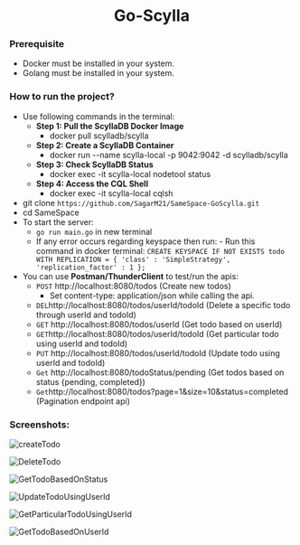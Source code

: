 <h1 align="center">Go-Scylla</h1>

### Prerequisite

- Docker must be installed in your system.
- Golang must be installed in your system.

### How to run the project?

- Use following commands in the terminal:
  - <b>Step 1: Pull the ScyllaDB Docker Image</b>
    - docker pull scylladb/scylla
  - <b>Step 2: Create a ScyllaDB Container</b>
    - docker run --name scylla-local -p 9042:9042 -d scylladb/scylla
  - <b>Step 3: Check ScyllaDB Status</b>
    - docker exec -it scylla-local nodetool status
  - <b>Step 4: Access the CQL Shell</b>
    - docker exec -it scylla-local cqlsh
- git clone `https://github.com/SagarM21/SameSpace-GoScylla.git`
- cd SameSpace
- To start the server:
  - `go run main.go` in new terminal
  - If any error occurs regarding keyspace then run: - Run this command in docker terminal: `CREATE KEYSPACE IF NOT EXISTS todo
WITH REPLICATION = { 'class' : 'SimpleStrategy', 'replication_factor' : 1 };`
- You can use <b>Postman/ThunderClient</b> to test/run the apis:
  - `POST` http://localhost:8080/todos (Create new todos)
    - Set content-type: application/json while calling the api.
  - `DEL`http://localhost:8080/todos/userId/todoId (Delete a specific todo through userId and todoId)
  - `GET` http://localhost:8080/todos/userId (Get todo based on userId)
  - `GET`http://localhost:8080/todos/userId/todoId (Get particular todo using userId and todoId)
  - `PUT` http://localhost:8080/todos/userId/todoId (Update todo using userId and todoId)
  - `Get` http://localhost:8080/todoStatus/pending (Get todos based on status {pending, completed})
  - `Get`http://localhost:8080/todos?page=1&size=10&status=completed (Pagination endpoint api)

### Screenshots:
![createTodo](https://github.com/SagarM21/SameSpace-GoScylla/assets/72984307/d1eb5c69-7e65-4499-bb98-7d6750574509)

![DeleteTodo](https://github.com/SagarM21/SameSpace-GoScylla/assets/72984307/bdd02f15-808a-4213-b5a9-cbf9fd7226ca)

![GetTodoBasedOnStatus](https://github.com/SagarM21/SameSpace-GoScylla/assets/72984307/2e911023-5316-405a-997c-64b17668733b)

![UpdateTodoUsingUserId](https://github.com/SagarM21/SameSpace-GoScylla/assets/72984307/276d4549-6ebd-4aff-9431-07ef6f4d214a)

![GetParticularTodoUsingUserId](https://github.com/SagarM21/SameSpace-GoScylla/assets/72984307/b9027b75-da4f-48ae-bb7f-48b79670084a)

![GetTodoBasedOnUserId](https://github.com/SagarM21/SameSpace-GoScylla/assets/72984307/a250397e-5790-4cc4-946c-d6f49d9432ee)


















